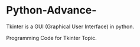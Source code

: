 # Python-Advance-

Tkinter is a GUI (Graphical User Interface) in python.

Programming Code for Tkinter Topic.
